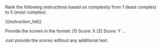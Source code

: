 Rank the following instructions based on complexity from 1 (least complex) to 5 (most complex):

{{instruction_list}}

Provide the scores in the format:
[1] Score: X
[2] Score: Y
...

Just provide the scores without any additional text.